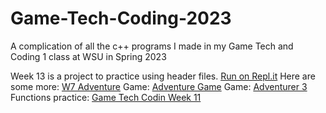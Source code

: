 # Game-Tech-Coding-2023
A complication of all the c++ programs I made in my Game Tech and Coding 1 class at WSU in Spring 2023

Week 13 is a project to practice using header files. [Run on Repl.it](https://replit.com/@PhoenicDomin8or/Week-13?v=1)
Here are some more: [W7 Adventure](https://replit.com/@PhoenicDomin8or/W7-Adventure-20?v=1)
Game: [Adventure Game](https://replit.com/@PhoenicDomin8or/Adventure-Game?v=1)
Game: [Adventurer 3](https://replit.com/@PhoenicDomin8or/Adventurer-3?v=1)
Functions practice: [Game Tech Codin Week 11](https://replit.com/@PhoenicDomin8or/Game-Tech-Codin-Week-11?v=1)
